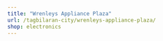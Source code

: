 ```yaml
---
title: "Wrenleys Appliance Plaza"
url: /tagbilaran-city/wrenleys-appliance-plaza/
shop: electronics
---
```

